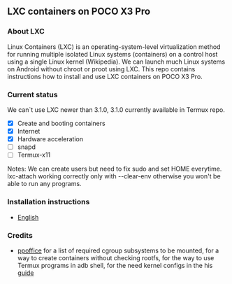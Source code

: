 ## LXC containers on POCO X3 Pro

### About LXC
Linux Containers (LXC) is an operating-system-level virtualization method for running multiple isolated Linux systems (containers) on a control host using a single Linux kernel (Wikipedia). We can launch much Linux systems on Android without chroot or proot using LXC. This repo contains instructions how to install and use LXC containers on POCO X3 Pro.

### Current status
We can`t use LXC newer than 3.1.0, 3.1.0 currently available in Termux repo.
- [x] Create and booting containers
- [x] Internet
- [x] Hardware acceleration
- [ ] snapd
- [ ] Termux-x11

Notes: We can create users but need to fix sudo and set HOME everytime. lxc-attach working correctly only with --clear-env otherwise you won't be able to run any programs.

### Installation instructions
- [English](docs/Installation.md)

### Credits
- [ppoffice](https://gist.github.com/ppoffice) for a list of required cgroup subsystems to be mounted, for a way to create containers without checking rootfs, for the way to use Termux programs in adb shell, for the need kernel configs in the his [guide](https://gist.github.com/ppoffice/154acbc7fa6f8b73b7b3b57af3ca6951)
